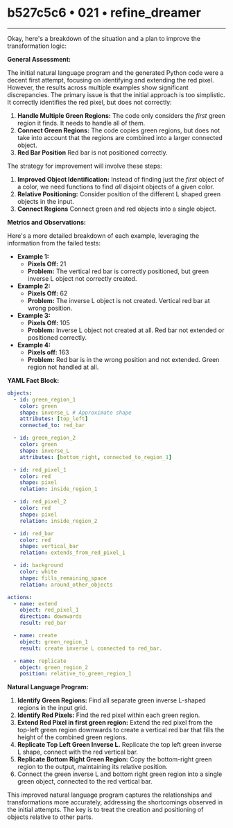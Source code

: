 # b527c5c6 • 021 • refine_dreamer

---
Okay, here's a breakdown of the situation and a plan to improve the transformation logic:

**General Assessment:**

The initial natural language program and the generated Python code were a decent first attempt, focusing on identifying and extending the red pixel. However, the results across multiple examples show significant discrepancies. The primary issue is that the initial approach is too simplistic. It correctly identifies the red pixel, but does not correctly:

1.  **Handle Multiple Green Regions:** The code only considers the *first* green region it finds. It needs to handle all of them.
2.  **Connect Green Regions:** The code copies green regions, but does not take into account that the regions are combined into a larger connected object.
3. **Red Bar Position** Red bar is not positioned correctly.

The strategy for improvement will involve these steps:

1.  **Improved Object Identification:** Instead of finding just the *first* object of a color, we need functions to find *all* disjoint objects of a given color.
2.  **Relative Positioning:** Consider position of the different L shaped green objects in the input.
3.  **Connect Regions** Connect green and red objects into a single object.

**Metrics and Observations:**

Here's a more detailed breakdown of each example, leveraging the information from the failed tests:

*   **Example 1:**
    *   **Pixels Off:** 21
    *   **Problem:** The vertical red bar is correctly positioned, but green inverse L object not correctly created.
*   **Example 2:**
    *   **Pixels Off:** 62
    *   **Problem:** The inverse L object is not created. Vertical red bar at wrong position.
*   **Example 3:**
    *   **Pixels Off:** 105
    *   **Problem:** Inverse L object not created at all. Red bar not extended or positioned correctly.
*   **Example 4:**
    *   **Pixels off:** 163
    *   **Problem:** Red bar is in the wrong position and not extended. Green region not handled at all.

**YAML Fact Block:**

```yaml
objects:
  - id: green_region_1
    color: green
    shape: inverse_L # Approximate shape
    attributes: [top_left]
    connected_to: red_bar

  - id: green_region_2
    color: green
    shape: inverse_L
    attributes: [bottom_right, connected_to_region_1]

  - id: red_pixel_1
    color: red
    shape: pixel
    relation: inside_region_1

  - id: red_pixel_2
    color: red
    shape: pixel
    relation: inside_region_2

  - id: red_bar
    color: red
    shape: vertical_bar
    relation: extends_from_red_pixel_1

  - id: background
    color: white
    shape: fills_remaining_space
    relation: around_other_objects

actions:
  - name: extend
    object: red_pixel_1
    direction: downwards
    result: red_bar

  - name: create
    object: green_region_1
    result: create inverse L connected to red_bar.

  - name: replicate
    object: green_region_2
    position: relative_to_green_region_1
```

**Natural Language Program:**

1.  **Identify Green Regions:** Find all separate green inverse L-shaped regions in the input grid.
2.  **Identify Red Pixels:** Find the red pixel within each green region.
3.  **Extend Red Pixel in first green region:** Extend the red pixel from the top-left green region downwards to create a vertical red bar that fills the height of the combined green regions.
4. **Replicate Top Left Green Inverse L.** Replicate the top left green inverse L shape, connect with the red vertical bar.
5.  **Replicate Bottom Right Green Region:** Copy the bottom-right green region to the output, maintaining its relative position.
6. Connect the green inverse L and bottom right green region into a single green object, connected to the red vertical bar.

This improved natural language program captures the relationships and transformations more accurately, addressing the shortcomings observed in the initial attempts. The key is to treat the creation and positioning of objects relative to other parts.

